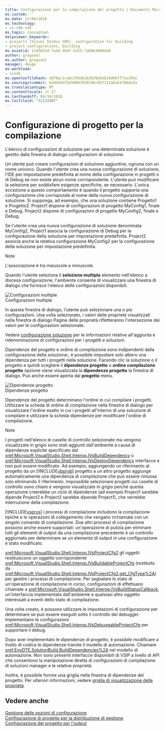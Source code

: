 ```yaml
---
title: Configurazione per la compilazione del progetto | Documenti Microsoft
ms.custom: ''
ms.date: 11/04/2016
ms.technology:
- vs-ide-sdk
ms.topic: conceptual
helpviewer_keywords:
- projects [Visual Studio SDK], configuration for building
- project configurations, building
ms.assetid: 2c83615d-fa4d-4b9f-b315-7a69b3000da0
author: gregvanl
ms.author: gregvanl
manager: douge
ms.workload:
- vssdk
ms.openlocfilehash: 4d78ac1cabc356db162639d3eb19d0bff71e295e
ms.sourcegitcommit: 6a9d5bd75e50947659fd6c837111a6a547884e2a
ms.translationtype: MT
ms.contentlocale: it-IT
ms.lasthandoff: 04/16/2018
ms.locfileid: "31133307"
---
```

# <a name="project-configuration-for-building"></a>Configurazione di progetto per la compilazione
L'elenco di configurazioni di soluzione per una determinata soluzione è gestito dalla finestra di dialogo configurazioni di soluzione.  
  
 Un utente può creare configurazioni di soluzione aggiuntive, ognuna con un nome univoco. Quando l'utente crea una nuova configurazione di soluzione, l'IDE per impostazione predefinita al nome della configurazione in progetti o di Debug se non esiste alcun nome corrispondente. L'utente può modificare la selezione per soddisfare esigenze specifiche, se necessario. L'unica eccezione a questo comportamento è quando il progetto supporta una configurazione che corrisponde al nome della nuova configurazione di soluzione. Si supponga, ad esempio, che una soluzione contiene Progetto1 e Progetto2. Project1 dispone di configurazioni di progetto MyConfig1, finale e Debug. Project2 dispone di configurazioni di progetto MyConfig2, finale e Debug.  
  
 Se l'utente crea una nuova configurazione di soluzione denominata MyConfig2, Project1 associa la configurazione di Debug per la configurazione della soluzione per impostazione predefinita. Project2 associa anche la relativa configurazione MyConfig2 per la configurazione della soluzione per impostazione predefinita.  
  
> [!NOTE]
>  L'associazione è tra maiuscole e minuscole.  
  
 Quando l'utente seleziona il **selezione multipla** elemento nell'elenco a discesa configurazione, l'ambiente consente di visualizzare una finestra di dialogo che fornisce l'elenco delle configurazioni disponibili.  
  
 ![Configurazioni multiple](../../extensibility/internals/media/vsmultiplecfgs.gif "vsMultipleCfgs")  
Configurazioni multiple  
  
 In questa finestra di dialogo, l'utente può selezionare una o più configurazioni. Una volta selezionato, i valori delle proprietà visualizzati nella finestra di dialogo Pagine delle proprietà rifletteranno l'intersezione dei valori per le configurazioni selezionate.  
  
 Vedere [configurazione soluzione](../../extensibility/internals/solution-configuration.md) per le informazioni relative all'aggiunta e ridenominazione di configurazioni per i progetti e soluzioni.  
  
 Dipendenze del progetto e ordine di compilazione sono indipendenti dalla configurazione della soluzione:, è possibile impostare solo albero una dipendenza per tutti i progetti nella soluzione. Facendo clic la soluzione o il progetto e quindi scegliere il **dipendenze progetto** o **ordine compilazione progetto** opzione viene visualizzata la **dipendenze progetto** la finestra di dialogo. Può anche essere aperta dal **progetto** menu.  
  
 ![Dipendenze progetto](../../extensibility/internals/media/vsprojdependencies.gif "vsProjDependencies")  
Dipendenze progetto  
  
 Dipendenze del progetto determinano l'ordine in cui compilare i progetti. Utilizzare la scheda di ordine di compilazione nella finestra di dialogo per visualizzare l'ordine esatto in cui i progetti all'interno di una soluzione di compilare e utilizzare la scheda dipendenze per modificare l'ordine di compilazione.  
  
> [!NOTE]
>  I progetti nell'elenco le caselle di controllo selezionate ma vengono visualizzate in grigio sono stati aggiunti dall'ambiente a causa di dipendenze esplicite specificato dal <xref:Microsoft.VisualStudio.Shell.Interop.IVsBuildDependency> o <xref:Microsoft.VisualStudio.Shell.Interop.IVsDeployDependency> interfacce e non può essere modificato. Ad esempio, aggiungendo un riferimento al progetto da un [!INCLUDE[vbprvb](../../code-quality/includes/vbprvb_md.md)] progetto a un altro progetto aggiunge automaticamente una dipendenza di compilazione che può essere rimossa solo eliminando il riferimento. Impossibile selezionare progetti cui caselle di controllo sono chiare e vengono visualizzate in grigio perché questa operazione creerebbe un ciclo di dipendenze (ad esempio Project1 sarebbe dipende Project2 e Project2 sarebbe dipende Project1), che verrebbe interruzione della compilazione.  
  
 [!INCLUDE[vsprvs](../../code-quality/includes/vsprvs_md.md)] i processi di compilazione includono la compilazione tipiche e le operazioni di collegamento che vengano richiamate con un singolo comando di compilazione. Due altri processi di compilazione possono anche essere supportati: un'operazione di pulizia per eliminare tutti gli elementi di output da una compilazione precedente e un controllo aggiornato per determinare se un elemento di output in una configurazione è stato modificato.  
  
 <xref:Microsoft.VisualStudio.Shell.Interop.IVsProjectCfg2> gli oggetti restituiscono un oggetto corrispondente <xref:Microsoft.VisualStudio.Shell.Interop.IVsBuildableProjectCfg> (restituito da <xref:Microsoft.VisualStudio.Shell.Interop.IVsProjectCfg2.get_CfgType%2A>) per gestire i processi di compilazione. Per segnalare lo stato di un'operazione di compilazione in corso, configurazioni di effettuano chiamate a <xref:Microsoft.VisualStudio.Shell.Interop.IVsBuildStatusCallback>, un'interfaccia implementata dall'ambiente e qualsiasi altro oggetto interessati a eventi dello stato di compilazione.  
  
 Una volta creato, è possono utilizzare le impostazioni di configurazione per determinare se può essere eseguiti sotto il controllo del debugger. Implementano le configurazioni <xref:Microsoft.VisualStudio.Shell.Interop.IVsDebuggableProjectCfg> per supportare il debug.  
  
 Dopo aver implementato le dipendenze di progetto, è possibile modificare a livello di codice le dipendenze tramite il modello di automazione. Chiamare <xref:EnvDTE.SolutionBuild.BuildDependencies%2A> nel modello di automazione. Non sono presenti interfacce disponibili di VSIP a livello di API che consentono la manipolazione diretta di configurazioni di compilazione di soluzioni manager e le relative proprietà.  
  
 Inoltre, è possibile fornire una griglia nella finestra di dipendenze del progetto. Per ulteriori informazioni, vedere [griglia di visualizzazione delle proprietà](../../extensibility/internals/properties-display-grid.md).  
  
## <a name="see-also"></a>Vedere anche  
 [Gestione delle opzioni di configurazione](../../extensibility/internals/managing-configuration-options.md)   
 [Configurazione di progetto per la distribuzione di gestione](../../extensibility/internals/project-configuration-for-managing-deployment.md)   
 [Configurazione del progetto per l'output](../../extensibility/internals/project-configuration-for-output.md)